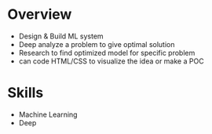 # Overview
- Design & Build ML system
- Deep analyze a problem to give optimal solution
- Research to find optimized model for specific problem
- can code HTML/CSS to visualize the idea or make a POC

# Skills
- Machine Learning
- Deep 